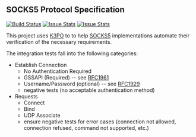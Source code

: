 ## SOCKS5 Protocol Specification

[![Build Status][build-status-image]][build-status]
[![Issue Stats][pull-requests-image]][pull-requests]
[![Issue Stats][issues-closed-image]][issues-closed]

[build-status-image]: https://travis-ci.org/k3po/specification.socks5.svg?branch=develop
[build-status]: https://travis-ci.org/k3po/specification.socks5
[pull-requests-image]: http://www.issuestats.com/github/k3po/specification.socks5/badge/pr
[pull-requests]: http://www.issuestats.com/github/k3po/specification.socks5
[issues-closed-image]: http://www.issuestats.com/github/k3po/specification.socks5/badge/issue
[issues-closed]: http://www.issuestats.com/github/k3po/specification.socks5

This project uses [K3PO](http://github.com/k3po/k3po) to to help
[SOCKS5](https://tools.ietf.org/html/rfc1928) implementations
automate their verification of the necessary requirements.

The integration tests fall into the following categories:

* Establish Connection
  * No Authentication Required
  * GSSAPI (Required) -- see [RFC1961](https://tools.ietf.org/html/rfc1961)
  * Username/Password (optional) -- see [RFC1929](https://tools.ietf.org/html/rfc1929)
  * negative tests (no acceptable authentication method)
* Requests
  * Connect
  * Bind
  * UDP Associate
  * ensure negative tests for error cases (connection not allowed,
    connection refused, command not supported, etc.)

